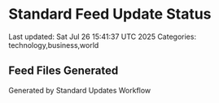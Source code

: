 # Standard Feed Update Status
Last updated: Sat Jul 26 15:41:37 UTC 2025
Categories: technology,business,world

## Feed Files Generated

Generated by Standard Updates Workflow
